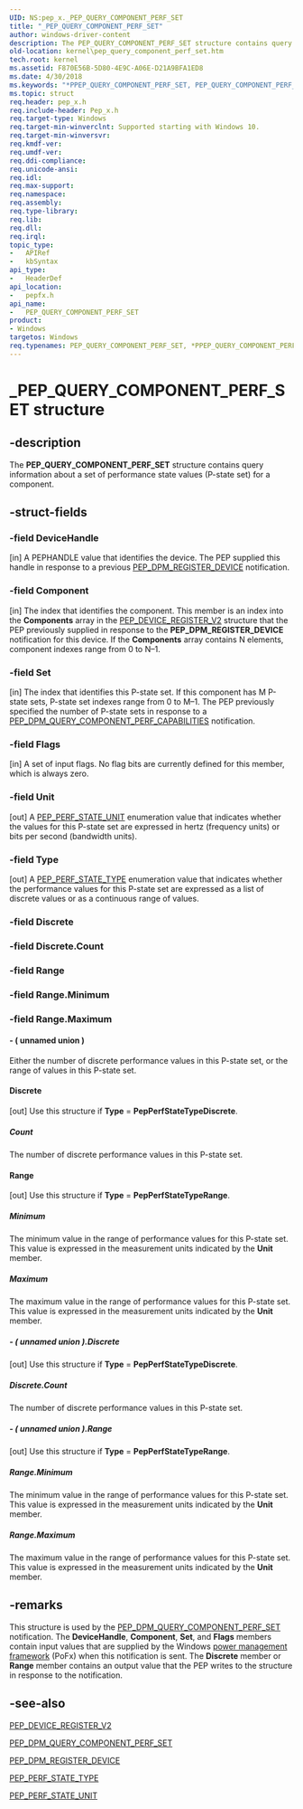 ```yaml
---
UID: NS:pep_x._PEP_QUERY_COMPONENT_PERF_SET
title: "_PEP_QUERY_COMPONENT_PERF_SET"
author: windows-driver-content
description: The PEP_QUERY_COMPONENT_PERF_SET structure contains query information about a set of performance state values (P-state set) for a component.
old-location: kernel\pep_query_component_perf_set.htm
tech.root: kernel
ms.assetid: F870E56B-5D80-4E9C-A06E-D21A9BFA1ED8
ms.date: 4/30/2018
ms.keywords: "*PPEP_QUERY_COMPONENT_PERF_SET, PEP_QUERY_COMPONENT_PERF_SET, PEP_QUERY_COMPONENT_PERF_SET structure [Kernel-Mode Driver Architecture], PPEP_QUERY_COMPONENT_PERF_SET, PPEP_QUERY_COMPONENT_PERF_SET structure pointer [Kernel-Mode Driver Architecture], _PEP_QUERY_COMPONENT_PERF_SET, kernel.pep_query_component_perf_set, pepfx/PEP_QUERY_COMPONENT_PERF_SET, pepfx/PPEP_QUERY_COMPONENT_PERF_SET"
ms.topic: struct
req.header: pep_x.h
req.include-header: Pep_x.h
req.target-type: Windows
req.target-min-winverclnt: Supported starting with Windows 10.
req.target-min-winversvr: 
req.kmdf-ver: 
req.umdf-ver: 
req.ddi-compliance: 
req.unicode-ansi: 
req.idl: 
req.max-support: 
req.namespace: 
req.assembly: 
req.type-library: 
req.lib: 
req.dll: 
req.irql: 
topic_type:
-	APIRef
-	kbSyntax
api_type:
-	HeaderDef
api_location:
-	pepfx.h
api_name:
-	PEP_QUERY_COMPONENT_PERF_SET
product:
- Windows
targetos: Windows
req.typenames: PEP_QUERY_COMPONENT_PERF_SET, *PPEP_QUERY_COMPONENT_PERF_SET
---
```


# _PEP_QUERY_COMPONENT_PERF_SET structure


## -description


The <b>PEP_QUERY_COMPONENT_PERF_SET</b> structure contains query information about a set of performance state values (P-state set) for a component.


## -struct-fields




### -field DeviceHandle

[in] A PEPHANDLE value that identifies the device. The PEP supplied this handle in response to a previous <a href="https://msdn.microsoft.com/library/windows/hardware/mt186849">PEP_DPM_REGISTER_DEVICE</a> notification.


### -field Component

[in] The index that identifies the component. This member is an index into the <b>Components</b> array in the <a href="https://msdn.microsoft.com/library/windows/hardware/mt186713">PEP_DEVICE_REGISTER_V2</a> structure that the PEP previously supplied in response to the <b>PEP_DPM_REGISTER_DEVICE</b> notification for this device. If the <b>Components</b> array contains N elements, component indexes range from 0 to N–1.


### -field Set

[in] The index that identifies this P-state set. If this component has M P-state sets, P-state set indexes range from 0 to M–1. The PEP previously specified the number of P-state sets in response to a <a href="https://msdn.microsoft.com/library/windows/hardware/mt186839">PEP_DPM_QUERY_COMPONENT_PERF_CAPABILITIES</a> notification.


### -field Flags

[in] A set of input flags. No flag bits are currently defined for this member, which is always zero.


### -field Unit

[out] A <a href="https://msdn.microsoft.com/library/windows/hardware/mt186793">PEP_PERF_STATE_UNIT</a> enumeration value that indicates whether the values for this P-state set are expressed in hertz (frequency units) or bits per second (bandwidth units).


### -field Type

[out] A <a href="https://msdn.microsoft.com/library/windows/hardware/mt186792">PEP_PERF_STATE_TYPE</a> enumeration value that indicates whether the performance values for this P-state set are expressed as a list of discrete values or as a continuous range of values.


### -field Discrete

 


### -field Discrete.Count

 


### -field Range

 


### -field Range.Minimum

 


### -field Range.Maximum

 




#### - ( unnamed union )

Either the number of discrete performance values in this P-state set, or the range of values in this P-state set.



#### Discrete

[out] Use this structure if <b>Type</b> = <b>PepPerfStateTypeDiscrete</b>.



##### Count

The number of discrete performance values in this P-state set.



#### Range

[out] Use this structure if <b>Type</b> = <b>PepPerfStateTypeRange</b>.



##### Minimum

The minimum value in the range of performance values for this P-state set. This value is expressed in the measurement units indicated by the <b>Unit</b> member.



##### Maximum

The maximum value in the range of performance values for this P-state set. This value is expressed in the measurement units indicated by the <b>Unit</b> member.


##### - ( unnamed union ).Discrete

[out] Use this structure if <b>Type</b> = <b>PepPerfStateTypeDiscrete</b>.



##### Discrete.Count

The number of discrete performance values in this P-state set.


##### - ( unnamed union ).Range

[out] Use this structure if <b>Type</b> = <b>PepPerfStateTypeRange</b>.



##### Range.Minimum

The minimum value in the range of performance values for this P-state set. This value is expressed in the measurement units indicated by the <b>Unit</b> member.



##### Range.Maximum

The maximum value in the range of performance values for this P-state set. This value is expressed in the measurement units indicated by the <b>Unit</b> member.


## -remarks



This structure is used by the <a href="https://msdn.microsoft.com/library/windows/hardware/mt186840">PEP_DPM_QUERY_COMPONENT_PERF_SET</a> notification. The <b>DeviceHandle</b>, <b>Component</b>, <b>Set</b>, and <b>Flags</b> members contain input values that are supplied by the Windows <a href="https://msdn.microsoft.com/B08F8ABF-FD43-434C-A345-337FBB799D9B">power management framework</a> (PoFx) when this notification is sent. The <b>Discrete</b> member or <b>Range</b> member contains an output value that the PEP writes to the structure in response to the notification.




## -see-also




<a href="https://msdn.microsoft.com/library/windows/hardware/mt186713">PEP_DEVICE_REGISTER_V2</a>



<a href="https://msdn.microsoft.com/library/windows/hardware/mt186840">PEP_DPM_QUERY_COMPONENT_PERF_SET</a>



<a href="https://msdn.microsoft.com/library/windows/hardware/mt186849">PEP_DPM_REGISTER_DEVICE</a>



<a href="https://msdn.microsoft.com/library/windows/hardware/mt186792">PEP_PERF_STATE_TYPE</a>



<a href="https://msdn.microsoft.com/library/windows/hardware/mt186793">PEP_PERF_STATE_UNIT</a>
 

 

